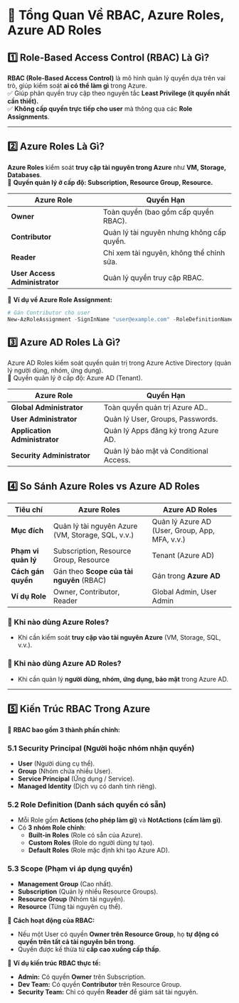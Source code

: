 # 🔐 Tổng Quan Về RBAC, Azure Roles, Azure AD Roles  

## 1️⃣ Role-Based Access Control (RBAC) Là Gì?  
**RBAC (Role-Based Access Control)** là mô hình quản lý quyền dựa trên vai trò, giúp kiểm soát **ai có thể làm gì** trong Azure.  
✅ Giúp phân quyền truy cập theo nguyên tắc **Least Privilege (ít quyền nhất cần thiết).**  
✅ **Không cấp quyền trực tiếp cho user** mà thông qua các **Role Assignments**.  

---

## 2️⃣ Azure Roles Là Gì?  
**Azure Roles** kiểm soát **truy cập tài nguyên trong Azure** như **VM, Storage, Databases**.  
📌 **Quyền quản lý ở cấp độ: Subscription, Resource Group, Resource.**  

| **Azure Role** | **Quyền Hạn** |
|---------------|--------------|
| **Owner** | Toàn quyền (bao gồm cấp quyền RBAC). |
| **Contributor** | Quản lý tài nguyên nhưng không cấp quyền. |
| **Reader** | Chỉ xem tài nguyên, không thể chỉnh sửa. |
| **User Access Administrator** | Quản lý quyền truy cập RBAC. |

📌 **Ví dụ về Azure Role Assignment:**  
```powershell
# Gán Contributor cho user
New-AzRoleAssignment -SignInName "user@example.com" -RoleDefinitionName "Contributor" -Scope "/subscriptions/{subscriptionId}"
```

## 3️⃣ Azure AD Roles Là Gì?
Azure AD Roles kiểm soát quyền quản trị trong Azure Active Directory (quản lý người dùng, nhóm, ứng dụng).  
📌 Quyền quản lý ở cấp độ: Azure AD (Tenant).

| **Azure Role** | **Quyền Hạn** |
|---------------|--------------|
| **Global Administrator** | Toàn quyền quản trị Azure AD.. |
| **User Administrator** | Quản lý User, Groups, Passwords. |
| **Application Administrator** | Quản lý Apps đăng ký trong Azure AD. |
| **Security Administrator** | Quản lý bảo mật và Conditional Access. |


## 4️⃣ So Sánh Azure Roles vs Azure AD Roles  

| Tiêu chí | **Azure Roles** | **Azure AD Roles** |
|----------|---------------|----------------|
| **Mục đích** | Quản lý tài nguyên Azure (VM, Storage, SQL, v.v.) | Quản lý Azure AD (User, Group, App, MFA, v.v.) |
| **Phạm vi quản lý** | Subscription, Resource Group, Resource | Tenant (Azure AD) |
| **Cách gán quyền** | Gán theo **Scope của tài nguyên** (RBAC) | Gán trong **Azure AD** |
| **Ví dụ Role** | Owner, Contributor, Reader | Global Admin, User Admin |

### 📌 Khi nào dùng Azure Roles?  
- Khi cần kiểm soát **truy cập vào tài nguyên Azure** (VM, Storage, SQL, v.v.).  

### 📌 Khi nào dùng Azure AD Roles?  
- Khi cần quản lý **người dùng, nhóm, ứng dụng, bảo mật** trong Azure AD.  

---

## 5️⃣ Kiến Trúc RBAC Trong Azure  

🔹 **RBAC bao gồm 3 thành phần chính:**  

### 5.1 **Security Principal (Người hoặc nhóm nhận quyền)**  
- **User** (Người dùng cụ thể).  
- **Group** (Nhóm chứa nhiều User).  
- **Service Principal** (Ứng dụng / Service).  
- **Managed Identity** (Dịch vụ có danh tính riêng).  

### 5.2 **Role Definition (Danh sách quyền có sẵn)**  
- Mỗi Role gồm **Actions (cho phép làm gì)** và **NotActions (cấm làm gì)**.  
- Có **3 nhóm Role chính**:  
  - **Built-in Roles** (Role có sẵn của Azure).  
  - **Custom Roles** (Role do người dùng tự tạo).  
  - **Default Roles** (Role mặc định khi tạo Azure AD).  

### 5.3 **Scope (Phạm vi áp dụng quyền)**  
- **Management Group** (Cao nhất).  
- **Subscription** (Quản lý nhiều Resource Groups).  
- **Resource Group** (Nhóm tài nguyên).  
- **Resource** (Từng tài nguyên cụ thể).  

📌 **Cách hoạt động của RBAC:**  
- Nếu một User có quyền **Owner trên Resource Group**, họ **tự động có quyền trên tất cả tài nguyên bên trong**.  
- Quyền được kế thừa từ **cấp cao xuống cấp thấp**.  

📌 **Ví dụ kiến trúc RBAC thực tế:**  
- **Admin:** Có quyền **Owner** trên Subscription.  
- **Dev Team:** Có quyền **Contributor** trên Resource Group.  
- **Security Team:** Chỉ có quyền **Reader** để giám sát tài nguyên.  

